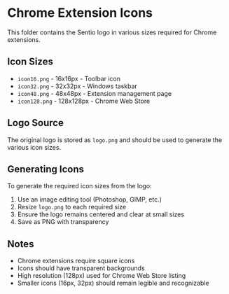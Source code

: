 # Chrome Extension Icons

This folder contains the Sentio logo in various sizes required for Chrome extensions.

## Icon Sizes

- `icon16.png` - 16x16px - Toolbar icon
- `icon32.png` - 32x32px - Windows taskbar 
- `icon48.png` - 48x48px - Extension management page
- `icon128.png` - 128x128px - Chrome Web Store

## Logo Source

The original logo is stored as `logo.png` and should be used to generate the various icon sizes.

## Generating Icons

To generate the required icon sizes from the logo:

1. Use an image editing tool (Photoshop, GIMP, etc.)
2. Resize `logo.png` to each required size
3. Ensure the logo remains centered and clear at small sizes
4. Save as PNG with transparency

## Notes

- Chrome extensions require square icons
- Icons should have transparent backgrounds
- High resolution (128px) used for Chrome Web Store listing
- Smaller icons (16px, 32px) should remain legible and recognizable